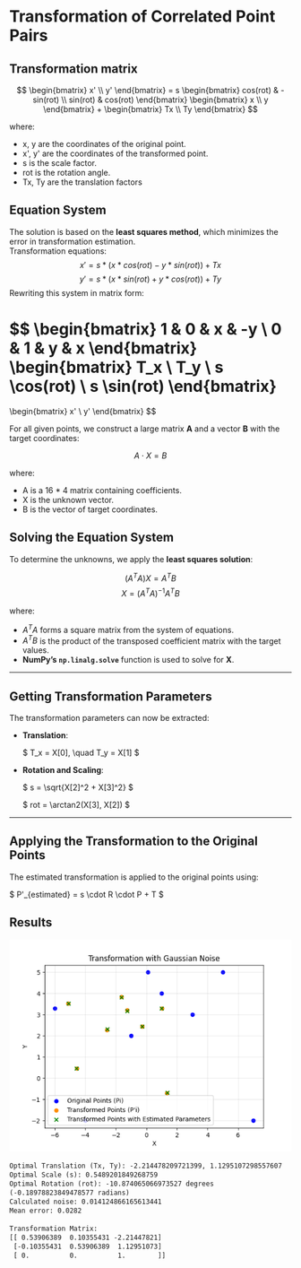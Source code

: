 # Transformation of Correlated Point Pairs

## Transformation matrix

$$
\begin{bmatrix}
x' \\
y'
\end{bmatrix}
 = s
\begin{bmatrix}
cos(rot) & -sin(rot) \\
sin(rot) & cos(rot)
\end{bmatrix}
\begin{bmatrix}
x \\
y
\end{bmatrix} + 
\begin{bmatrix}
Tx \\
Ty
\end{bmatrix}
$$

where:
- x, y are the coordinates of the original point.
- x', y' are the coordinates of the transformed point.
- s is the scale factor.
- rot is the rotation angle.
- Tx, Ty are the translation factors

## Equation System
The solution is based on the **least squares method**, which minimizes the error in transformation estimation. 
\
Transformation equations:
$$
x' = s * (x * cos(rot) - y * sin(rot)) + Tx 
$$
$$
y' = s * (x * sin(rot) + y * cos(rot)) + Ty
$$
Rewriting this system in matrix form:

$$
\begin{bmatrix}
1 & 0 & x & -y \\
0 & 1 & y & x
\end{bmatrix}
\begin{bmatrix}
T_x \\
T_y \\
s \cos(rot) \\
s \sin(rot)
\end{bmatrix}
=
\begin{bmatrix}
x' \\
y'
\end{bmatrix}
$$

For all given points, we construct a large matrix **A** and a vector **B** with the target coordinates:

$$
A \cdot X = B
$$

where:
- A is a 16 * 4  matrix containing coefficients.
- X is the unknown vector.
- B is the vector of target coordinates.

## Solving the Equation System

To determine the unknowns, we apply the **least squares solution**:

$$
(A^T  A)  X = A^T  B
$$
$$
X = (A^T A)^{-1} A^T B
$$

where:
- $A^T A$ forms a square matrix from the system of equations.
- $A^T B$ is the product of the transposed coefficient matrix with the target values.
- **NumPy’s `np.linalg.solve`** function is used to solve for **X**.

---

## Getting Transformation Parameters

The transformation parameters can now be extracted:

- **Translation**:

  $
  T_x = X[0], \quad T_y = X[1]
  $

- **Rotation and Scaling**:

  $
  s = \sqrt{X[2]^2 + X[3]^2}
  $

  $
  rot = \arctan2(X[3], X[2])
  $

---

## Applying the Transformation to the Original Points

The estimated transformation is applied to the original points using:

$
P'_{estimated} = s \cdot R \cdot P + T
$

## Results
![Transformation](transformation_plot.png)

```
Optimal Translation (Tx, Ty): -2.214478209721399, 1.1295107298557607
Optimal Scale (s): 0.5489201849268759
Optimal Rotation (rot): -10.874065066973527 degrees (-0.18978823849478577 radians)
Calculated noise: 0.014124866165613441
Mean error: 0.0282

Transformation Matrix:
[[ 0.53906389  0.10355431 -2.21447821]
 [-0.10355431  0.53906389  1.12951073]
 [ 0.          0.          1.        ]]
```
